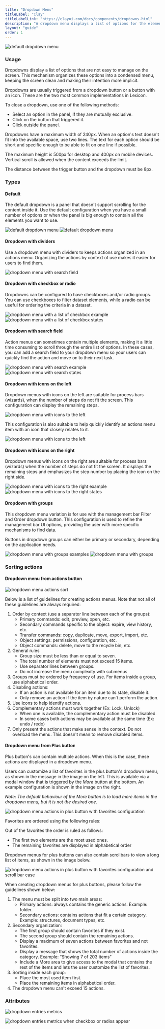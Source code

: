 ```yaml
---
title: "Dropdown Menu"
titleLabel: "Clay"
titleLabelLink: "https://clayui.com/docs/components/dropdowns.html"
description: "A dropdown menu displays a list of options for the element that triggers it."
layout: "guide"
order: 1
---
```




![default dropdown menu](../../../images/Dropdown.jpg)

### Usage
Dropdowns display a list of options that are not easy to manage on the screen. This mechanism organizes these options into a condensed menu, keeping the screen clean and making their intention more implicit.

Dropdowns are usually triggered from a dropdown button or a button with an icon. These are the two most common implementations in Lexicon.

To close a dropdown, use one of the following methods:
* Select an option in the panel, if they are mutually exclusive.
* Click on the button that triggered it.
* Click outside the panel.

Dropdowns have a maximum width of 240px. When an option's text doesn't fit into the available space, use two lines. The text for each option should be short and specific enough to be able to fit on one line if possible.

The maximum height is 500px for desktop and 400px on mobile devices. Vertical scroll is allowed when the content exceeds the limit.

The distance between the trigger button and the dropdown must be 8px.

### Types

#### Default

The default dropdown is a panel that doesn't support scrolling for the content inside it. Use the default configuration when you have a small number of options or when the panel is big enough to contain all the elements you want to use.

![default dropdown menu](../../../images/Dropdown.jpg) ![default dropdown menu](../../../images/DropdownRegular.jpg)

#### Dropdown with dividers

Use a dropdown menu with dividers to keeps actions organized in an actions menu. Organizing the actions by context of use makes it easier for users to find them.

![dropdown menu with search field](../../../images/DropdownActions.jpg)

#### Dropdown with checkbox or radio

Dropdowns can be configured to have checkboxes and/or radio groups. You can use checkboxes to filter dataset elements, while a radio can be useful for ordering the criteria in a dataset.

![dropdown menu with a list of checkbox example](../../../images/DropdownCheckbox.jpg) ![dropdown menu with a list of checkbox states](../../../images/DropdownCheckboxTypes.jpg)

#### Dropdown with search field

Action menus can sometimes contain multiple elements, making it a little time consuming to scroll through the entire list of options. In these cases, you can add a search field to your dropdown menu so your users can quickly find the action and move on to their next task.

![dropdown menu with search example](../../../images/DropdownSearch.jpg) ![dropdown menu with search states](../../../images/DropdownSearchTypes.jpg)

#### Dropdown with icons on the left

Dropdown menus with icons on the left are suitable for process bars (wizards), when the number of steps do not fit the screen. This configuration can display the remaining steps. 
	
![dropdown menu with icons to the left](../../../images/DropdownRegularLeftIcons.jpg)

This configuration is also suitable to help quickly identify an actions menu item with an icon that closely relates to it.
	
![dropdown menu with icons to the left](../../../images/DropdownActionLeftIcon.jpg)

#### Dropdown with icons on the right

Dropdown menus with icons on the right are suitable for process bars (wizards) when the number of steps do not fit the screen. It displays the remaining steps and emphasizes the step number by placing the icon on the right side.

![dropdown menu with icons to the right example](../../../images/DropdownRegularRightIcons.jpg) ![dropdown menu with icons to the right states](../../../images/DropdownRegularRightIconsTypes.jpg)

#### Dropdown with groups

This dropdown menu variation is for use with the management bar Filter and Order dropdown button. This configuration is used to refine the management bar UI options, providing the user with more specific mechanisms to find data.

Buttons in dropdown groups can either be primary or secondary, depending on the application needs.

![dropdown menu with groups examples](../../../images/DropdownMultiple.jpg) ![dropdown menu with groups](../../../images/DropdownMultipleTypes.jpg)


### Sorting actions

#### Dropdown menu from actions button

![dropdown menu actions sort](../../../images/DropdownActionSort.jpg)

Below is a list of guidelines for creating actions menus. Note that not all of these guidelines are always required:

1. Order by context (use a separator line between each of the groups):
	- Primary commands: edit, preview, open, etc.
	- Secondary commands specific to the object: expire, view history, etc.
	- Transfer commands: copy, duplicate, move, export, import, etc.
	- Object settings: permissions, configuration, etc.
	- Object commands: delete, move to the recycle bin, etc.
2. General rules
	- Group size must be less than or equal to seven.
	- The total number of elements must not exceed 15 items.
	- Use separator lines between groups.
	- Do not increase the menu complexity with submenus.
3. Groups must be ordered by frequency of use. For items inside a group, use alphabetical order.
4. Disabling actions:
	- If an action is not available for an item due to its state, disable it.
	- Only remove an action if the item by nature can't perform the action.
5. Use icons to help identify actions.
6. Complementary actions must work together (Ex: Lock, Unlock)
	- When one is available, the complementary action must be disabled.
	- In some cases both actions may be available at the same time (Ex: undo / redo)
7. Only present the actions that make sense in the context. Do not overload the menu. This doesn't mean to remove disabled items.

#### Dropdown menu from Plus button

Plus button's can contain multiple actions. When this is the case, these actions are displayed in a dropdown menu. 

Users can customize a list of favorites in the plus button's dropdown menu, as shown in the message in the image on the left. This is available via a modal window that is triggered by the *More* button at the bottom. An example configuration is shown in the image on the right.

*Note: The default behaviour of the More button is to load more items in the dropdown menu, but it is not the desired one.*

![dropdown menu actions in plus button with favorites configuration](../../../images/DropdownPlusButtonCase1.jpg)

Favorites are ordered using the following rules:

Out of the favorites the order is ruled as follows:
* The first two elements are the most used ones.
* The remaining favorites are displayed in alphabetical order

Dropdown menus for plus buttons can also contain scrollbars to view a long list of items, as shown in the image below.

![dropdown menu actions in plus button with favorites configuration and scroll bar case](../../../images/DropdownPlusButtonCase2.jpg)

When creating dropdown menus for plus buttons, please follow the guidelines shown below:

1. The menu must be split into two main areas:
	- Primary actions: always contains the generic actions. Example: folder.
	- Secondary actions: contains actions that fit a certain category. Example: structures, document types, etc.
2. Secondary organization:
	- The first group should contain favorites if they exist.
	- The second group should contain the remaining actions.
	- Display a maximum of seven actions between favorites and not favorites.
	- Display a message that shows the total number of actions inside the category. Example: “Showing 7 of 203 items”
	- Include a More area to give access to the modal that contains the rest of the items and lets the user customize the list of favorites.
3. Sorting inside each group:
	- Place the most used item first.
	- Place the remaining items in alphabetical order.
4. The dropdown menu can't exceed 15 actions.


### Attributes

![dropdown entries metrics](../../../images/DropdownMetrics.jpg)

![dropdown entries metrics when checkbox or radios appear](../../../images/DropdownCheckboxMetrics.jpg)
